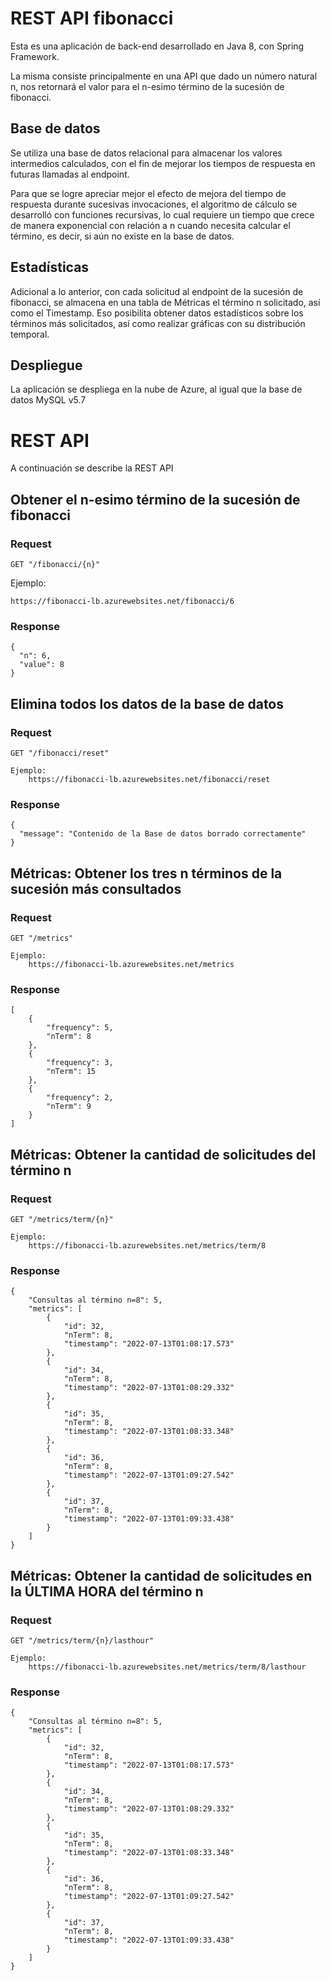 # REST API fibonacci

Esta es una aplicación de back-end desarrollado en Java 8, con Spring Framework.

La misma consiste principalmente en una API que dado un número natural n, nos retornará el valor
para el n-esimo término de la sucesión de fibonacci.

## Base de datos

Se utiliza una base de datos relacional para almacenar los valores intermedios calculados, con
el fin de mejorar los tiempos de respuesta en futuras llamadas al endpoint.

Para que se logre apreciar mejor el efecto de mejora del tiempo de respuesta durante sucesivas invocaciones, el algoritmo de cálculo se desarrolló con funciones recursivas, lo cual requiere un tiempo que crece de manera exponencial con relación a n cuando necesita calcular el término, es decir, si aún no existe en la base de datos.

## Estadísticas

Adicional a lo anterior, con cada solicitud al endpoint de la sucesión de fibonacci, se almacena en una tabla de Métricas
el término n solicitado, así como el Timestamp. Eso posibilita obtener datos estadísticos sobre los términos más solicitados, así como realizar gráficas con su distribución temporal.

## Despliegue

La aplicación se despliega en la nube de Azure, al igual que la base de datos MySQL v5.7

# REST API

A continuación se describe la REST API

## Obtener el n-esimo término de la sucesión de fibonacci

### Request

`GET "/fibonacci/{n}"`

Ejemplo:

    https://fibonacci-lb.azurewebsites.net/fibonacci/6

### Response

    {
      "n": 6,
      "value": 8
    }

## Elimina todos los datos de la base de datos

### Request

`GET "/fibonacci/reset"`

    Ejemplo:
        https://fibonacci-lb.azurewebsites.net/fibonacci/reset

### Response

    {
      "message": "Contenido de la Base de datos borrado correctamente"
    }


## Métricas: Obtener los tres n términos de la sucesión más consultados

### Request

`GET "/metrics"`

    Ejemplo:
        https://fibonacci-lb.azurewebsites.net/metrics

### Response

    [
        {
            "frequency": 5,
            "nTerm": 8
        },
        {
            "frequency": 3,
            "nTerm": 15
        },
        {
            "frequency": 2,
            "nTerm": 9
        }
    ]
    
## Métricas: Obtener la cantidad de solicitudes del término n

### Request

`GET "/metrics/term/{n}"`

    Ejemplo:
        https://fibonacci-lb.azurewebsites.net/metrics/term/8

### Response

    {
        "Consultas al término n=8": 5,
        "metrics": [
            {
                "id": 32,
                "nTerm": 8,
                "timestamp": "2022-07-13T01:08:17.573"
            },
            {
                "id": 34,
                "nTerm": 8,
                "timestamp": "2022-07-13T01:08:29.332"
            },
            {
                "id": 35,
                "nTerm": 8,
                "timestamp": "2022-07-13T01:08:33.348"
            },
            {
                "id": 36,
                "nTerm": 8,
                "timestamp": "2022-07-13T01:09:27.542"
            },
            {
                "id": 37,
                "nTerm": 8,
                "timestamp": "2022-07-13T01:09:33.438"
            }
        ]
    }

    
## Métricas: Obtener la cantidad de solicitudes en la ÚLTIMA HORA del término n

### Request

`GET "/metrics/term/{n}/lasthour"`

    Ejemplo:
        https://fibonacci-lb.azurewebsites.net/metrics/term/8/lasthour

### Response

    {
        "Consultas al término n=8": 5,
        "metrics": [
            {
                "id": 32,
                "nTerm": 8,
                "timestamp": "2022-07-13T01:08:17.573"
            },
            {
                "id": 34,
                "nTerm": 8,
                "timestamp": "2022-07-13T01:08:29.332"
            },
            {
                "id": 35,
                "nTerm": 8,
                "timestamp": "2022-07-13T01:08:33.348"
            },
            {
                "id": 36,
                "nTerm": 8,
                "timestamp": "2022-07-13T01:09:27.542"
            },
            {
                "id": 37,
                "nTerm": 8,
                "timestamp": "2022-07-13T01:09:33.438"
            }
        ]
    }

